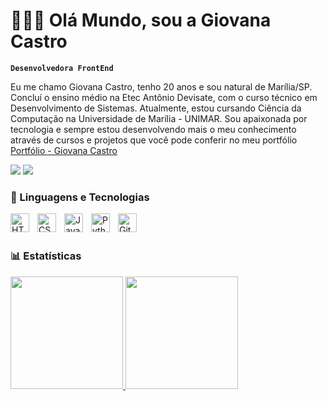 # 👩🏻‍💻 Olá Mundo, sou a Giovana Castro

**`Desenvolvedora FrontEnd`**

Eu me chamo Giovana Castro, tenho 20 anos e sou natural de Marília/SP. Concluí o ensino médio na Etec Antônio Devisate, com o curso técnico em Desenvolvimento de Sistemas. Atualmente, estou cursando Ciência da Computação na Universidade de Marília - UNIMAR. Sou apaixonada por tecnologia e sempre estou desenvolvendo mais o meu conhecimento através de cursos e projetos que você pode conferir no meu portfólio [Portfólio - Giovana Castro](https://github.com/GiCCastro/portfolio-giovana-castro)

<div>
<a href = "mailto:gicristina.scastro@gmail.com"><img loading="lazy" src="https://img.shields.io/badge/Gmail-D14836?style=for-the-badge&logo=gmail&logoColor=white" target="_blank"></a>
<a href="https://www.linkedin.com/in/giovana-castro-496562238/" target="_blank"><img loading="lazy" src="https://img.shields.io/badge/-LinkedIn-%230077B5?style=for-the-badge&logo=linkedin&logoColor=white" target="_blank"></a>   
</div>

### 🤖 Linguagens e Tecnologias

<div>
<img 
    align="left" 
    alt="HTML"
    title="HTML" 
    width="30px" 
    style="padding-right: 10px;" 
    src="https://cdn.jsdelivr.net/gh/devicons/devicon@latest/icons/html5/html5-original.svg" 
/>
<img 
    align="left" 
    alt="CSS" 
    title="CSS"
    width="30px" 
    style="padding-right: 10px;" 
    src="https://cdn.jsdelivr.net/gh/devicons/devicon@latest/icons/css3/css3-original.svg" 
/>
<img 
    align="left" 
    alt="JavaScript" 
    title="JavaScript"
    width="30px" 
    style="padding-right: 10px;" 
    src="https://cdn.jsdelivr.net/gh/devicons/devicon@latest/icons/javascript/javascript-original.svg" 
/>
<img 
    align="left" 
    alt="Python" 
    title="Python"
    width="30px" 
    style="padding-right: 10px;" 
    src="https://cdn.jsdelivr.net/gh/devicons/devicon@latest/icons/python/python-original.svg" 
/>
<img 
    align="left" 
    alt="Git" 
    title="Git"
    width="30px" 
    style="padding-right: 10px;" 
    src="https://cdn.jsdelivr.net/gh/devicons/devicon@latest/icons/git/git-original.svg" 
/>
</div>
<br/>
<br/>

### 📊 Estatísticas

<div>
<a href="https://github.com/GiCCastro">
<img loading="lazy" height="180em" src="https://github-readme-stats.vercel.app/api/top-langs/?username=GiCCastro&layout=compact&langs_count=7&theme=dracula"/>
<img loading="lazy" height="180em" src="https://github-readme-stats.vercel.app/api?username=GiCCastro&show_icons=true&theme=dracula&include_all_commits=true&count_private=true"/>
</div>


